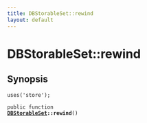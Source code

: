 ```yaml
---
title: DBStorableSet::rewind
layout: default
---
```


# DBStorableSet::rewind

## Synopsis

<code>uses('store');</code>

<code>public function <b><a href="DBStorableSet">DBStorableSet</a>::rewind</b>()</code>

